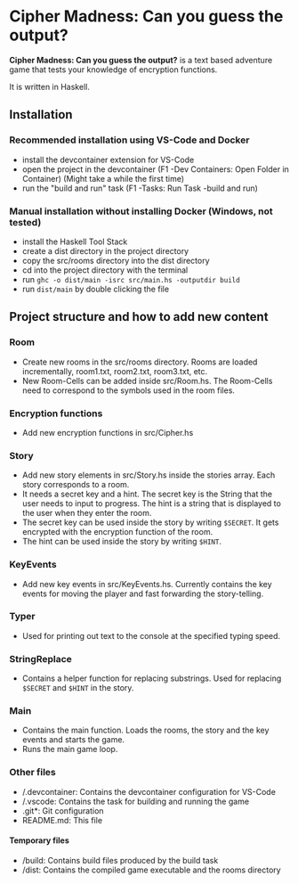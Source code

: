 # Cipher Madness: Can you guess the output?

**Cipher Madness: Can you guess the output?** is a text based adventure game that tests your knowledge of encryption functions.

It is written in Haskell.

## Installation

### Recommended installation using VS-Code and Docker

- install the devcontainer extension for VS-Code
- open the project in the devcontainer (F1 -Dev Containers: Open Folder in Container) (Might take a while the first time)
- run the "build and run" task (F1 -Tasks: Run Task -build and run)

### Manual installation without installing Docker (Windows, not tested)

- install the Haskell Tool Stack
- create a dist directory in the project directory
- copy the src/rooms directory into the dist directory
- cd into the project directory with the terminal
- run `ghc -o dist/main -isrc src/main.hs -outputdir build`
- run `dist/main` by double clicking the file

## Project structure and how to add new content

### Room

- Create new rooms in the src/rooms directory. Rooms are loaded incrementally, room1.txt, room2.txt, room3.txt, etc.
- New Room-Cells can be added inside src/Room.hs. The Room-Cells need to correspond to the symbols used in the room files.

### Encryption functions

- Add new encryption functions in src/Cipher.hs

### Story

- Add new story elements in src/Story.hs inside the stories array. Each story corresponds to a room.
- It needs a secret key and a hint. The secret key is the String that the user needs to input to progress. The hint is a string that is displayed to the user when they enter the room.
- The secret key can be used inside the story by writing `$SECRET`. It gets encrypted with the encryption function of the room.
- The hint can be used inside the story by writing `$HINT`.

### KeyEvents

- Add new key events in src/KeyEvents.hs. Currently contains the key events for moving the player and fast forwarding the story-telling.

### Typer

- Used for printing out text to the console at the specified typing speed.

### StringReplace

- Contains a helper function for replacing substrings. Used for replacing `$SECRET` and `$HINT` in the story.

### Main

- Contains the main function. Loads the rooms, the story and the key events and starts the game.
- Runs the main game loop.

### Other files

- /.devcontainer: Contains the devcontainer configuration for VS-Code
- /.vscode: Contains the task for building and running the game
- .git*: Git configuration
- README.md: This file
>
#### Temporary files
>
- /build: Contains build files produced by the build task
- /dist: Contains the compiled game executable and the rooms directory